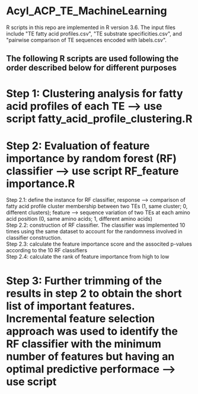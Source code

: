 # Acyl_ACP_TE_MachineLearning
R scripts in this repo are implemented in R version 3.6.
The input files include "TE fatty acid profiles.csv", "TE substrate specificities.csv", and "pairwise comparison of TE sequences encoded with labels.csv".

## The following R scripts are used following the order described below for different purposes
# Step 1: Clustering analysis for fatty acid profiles of each TE --> use script fatty_acid_profile_clustering.R
# Step 2: Evaluation of feature importance by random forest (RF) classifier --> use script RF_feature importance.R
Step 2.1: define the instance for RF classifier, response --> comparison of fatty acid profile cluster membership between two TEs (1, same cluster; 0, different clusters); feature --> sequence variation of two TEs at each amino acid position (0, same amino acids; 1, different amino acids)<br>
Step 2.2: construction of RF classifier. The classifier was implemented 10 times using the same dataset to account for the randomness involved in classifier construction.<br>
Step 2.3: calculate the feature importance score and the associted p-values according to the 10 RF classifiers<br>
Step 2.4: calculate the rank of feature importance from high to low <br>
# Step 3: Further trimming of the results in step 2 to obtain the short list of important features. Incremental feature selection approach was used to identify the RF classifier with the minimum number of features but having an optimal predictive performace --> use script 

